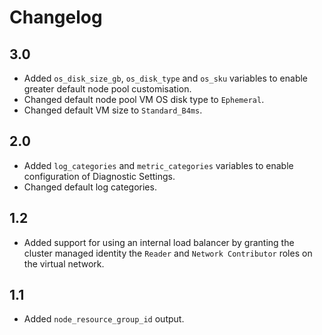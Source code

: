 # Changelog

## 3.0
* Added `os_disk_size_gb`, `os_disk_type` and `os_sku` variables to enable greater default node pool customisation.
* Changed default node pool VM OS disk type to `Ephemeral`.
* Changed default VM size to `Standard_B4ms`.

## 2.0
* Added `log_categories` and `metric_categories` variables to enable configuration of Diagnostic Settings.
* Changed default log categories.

## 1.2
* Added support for using an internal load balancer by granting the cluster managed identity the `Reader` and `Network Contributor` roles on the virtual network.

## 1.1
* Added `node_resource_group_id` output.
